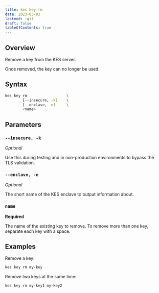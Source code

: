 ```yaml
---
title: kes key rm
date: 2023-03-03
lastmod: :git
draft: false
tableOfContents: true
---
```


## Overview

Remove a key from the KES server.

Once removed, the key can no longer be used.

## Syntax

```sh
kes key rm                  \
        [--insecure, -k]    \
        [--enclave, -e]     \
        <name>
```

## Parameters

### `--insecure, -k`

_Optional_

Use this during testing and in non-production environments to bypass the TLS validation.

### `--enclave, -e`

_Optional_

The short name of the KES enclave to output information about.

### `name`

**Required**

The name of the existing key to remove.
To remove more than one key, separate each key with a space.

## Examples

Remove a key:

```sh {.copy}
kes key rm my-key
```

Remove two keys at the same time:

```sh {.copy}
kes key rm my-key1 my-key2
```
